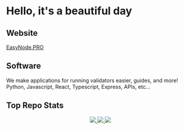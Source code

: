 # Hello, it's a beautiful day

## Website
[EasyNode.PRO](https://EasyNode.PRO)

## Software
We make applications for running validators easier, guides, and more! Python, Javascript, React, Typescript, Express, APIs, etc...

## Top Repo Stats

<div align="center">
<a href="https://github.com/easy-node-pro/findora-toolbox">
  <img src="https://github-readme-stats-git-masterrstaa-rickstaa.vercel.app/api/pin/?username=easy-node-pro&repo=findora-toolbox&show_icons=true&show_owner=true&hide_border=true&theme=merko" />
</a>
<a href="https://github.com/easy-node-pro/harmony-toolbox">
  <img src="https://github-readme-stats-git-masterrstaa-rickstaa.vercel.app/api/pin/?username=easy-node-pro&repo=harmony-toolbox&show_icons=true&show_owner=true&hide_border=true&theme=merko" />
</a>
<a href="https://github.com/easy-node-pro/guides.easynode.pro">
  <img src="https://github-readme-stats-git-masterrstaa-rickstaa.vercel.app/api/pin/?username=easy-node-pro&repo=guides.easynode.pro&show_icons=true&show_owner=true&hide_border=true&theme=merko" />
</a>
